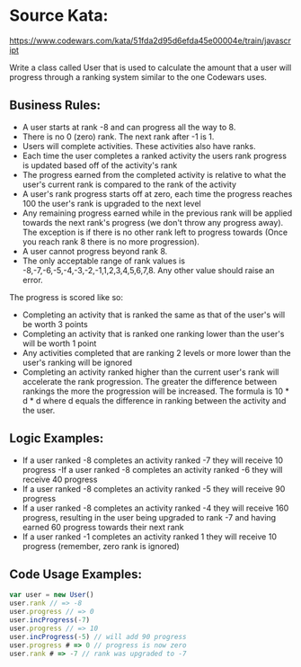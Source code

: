 # Source Kata:
https://www.codewars.com/kata/51fda2d95d6efda45e00004e/train/javascript

Write a class called User that is used to calculate the amount that a user will progress through a ranking system similar to the one Codewars uses.

## Business Rules:
- A user starts at rank -8 and can progress all the way to 8.
- There is no 0 (zero) rank. The next rank after -1 is 1.
- Users will complete activities. These activities also have ranks.
- Each time the user completes a ranked activity the users rank progress is updated based off of the activity's rank
- The progress earned from the completed activity is relative to what the user's current rank is compared to the rank of the activity
- A user's rank progress starts off at zero, each time the progress reaches 100 the user's rank is upgraded to the next level
- Any remaining progress earned while in the previous rank will be applied towards the next rank's progress (we don't throw any progress away). The exception is if there is no other rank left to progress towards (Once you reach rank 8 there is no more progression).
- A user cannot progress beyond rank 8.
- The only acceptable range of rank values is -8,-7,-6,-5,-4,-3,-2,-1,1,2,3,4,5,6,7,8. Any other value should raise an error.

The progress is scored like so:

- Completing an activity that is ranked the same as that of the user's will be worth 3 points
- Completing an activity that is ranked one ranking lower than the user's will be worth 1 point
- Any activities completed that are ranking 2 levels or more lower than the user's ranking will be ignored
- Completing an activity ranked higher than the current user's rank will accelerate the rank progression. The greater the difference between rankings the more the progression will be increased. The formula is 10 * d * d where d equals the difference in ranking between the activity and the user.

## Logic Examples:
- If a user ranked -8 completes an activity ranked -7 they will receive 10 progress
-If a user ranked -8 completes an activity ranked -6 they will receive 40 progress
- If a user ranked -8 completes an activity ranked -5 they will receive 90 progress
- If a user ranked -8 completes an activity ranked -4 they will receive 160 progress, resulting in the user being upgraded to rank -7 and having earned 60 progress towards their next rank
- If a user ranked -1 completes an activity ranked 1 they will receive 10 progress (remember, zero rank is ignored)

## Code Usage Examples:
```javascript
var user = new User()
user.rank // => -8
user.progress // => 0
user.incProgress(-7)
user.progress // => 10
user.incProgress(-5) // will add 90 progress
user.progress # => 0 // progress is now zero
user.rank # => -7 // rank was upgraded to -7
```